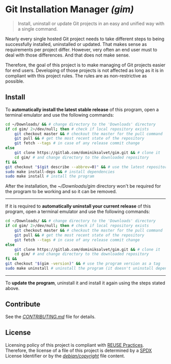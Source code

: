 # Git Installation Manager *(gim)*

> Install, uninstall or update Git projects in an easy and unified way with a single command.

Nearly every single hosted Git project needs to take different steps to being successfully installed, uninstalled or updated. That makes sense as requirements per project differ. However, very often an end user must to deal with those differences. And that does not make sense.

Therefore, the goal of this project is to make managing of Git projects easier for end users. Developing of those projects is not affected as long as it is in compliant with this project rules. The rules are as non-restrictive as possible.

## Install

To **automatically install the latest stable release** of this program, open a terminal emulator and use the following commands:

```sh
cd ~/Downloads/ && # change directory to the 'Downloads' directory
if cd gim/ 2>/dev/null; then # check if local repository exists
    git checkout master && # checkout the master for the pull command
    git pull && # get the most recent state of the repository
    git fetch --tags # in case of any release commit change
else
    git clone https://gitlab.com/dominiksalvet/gim.git && # clone it
    cd gim/ # and change directory to the downloaded repository
fi &&
git checkout "$(git describe --abbrev=0)" && # use the latest repository tag
sudo make install-deps && # install dependencies
sudo make install # install the program
```

After the installation, the *~/Downloads/gim* directory won't be required for the program to be working and so it can be removed.

---

If it is required to **automatically uninstall your current release** of this program, open a terminal emulator and use the following commands:

```sh
cd ~/Downloads/ && # change directory to the 'Downloads' directory
if cd gim/ 2>/dev/null; then # check if local repository exists
    git checkout master && # checkout the master for the pull command
    git pull && # get the most recent state of the repository
    git fetch --tags # in case of any release commit change
else
    git clone https://gitlab.com/dominiksalvet/gim.git && # clone it
    cd gim/ # and change directory to the downloaded repository
fi &&
git checkout "$(gim -version)" && # use the program version as a tag
sudo make uninstall # uninstall the program (it doesn't uninstall dependencies)
```

---

To **update the program**, uninstall it and install it again using the steps stated above.

## Contribute

See the [*CONTRIBUTING.md*](CONTRIBUTING.md) file for details.

## License

Licensing policy of this project is compliant with [REUSE Practices](https://reuse.software/practices/2.0/). Therefore, the license of a file of this project is determined by a [SPDX](https://spdx.org/) License Identifier or by the [*debian/copyright*](debian/copyright) file content.
